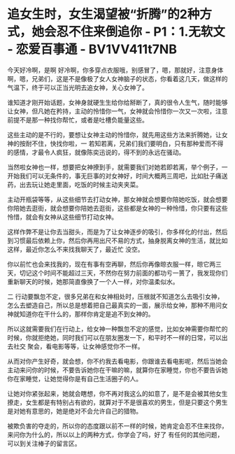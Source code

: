 # 追女生时，女生渴望被“折腾”的2种方式，她会忍不住来倒追你 - P1：1.无软文 - 恋爱百事通 - BV1VV411t7NB

今天好冷啊，是啊 好冷啊，你多穿点衣服哦，别感冒了，嗯，那就好，注意身体啊，嗯，兄弟们，这是不是像极了女人女神脑子的状态，你看着这几天，做这样的气温下，终于可以正当光明去追女神，关心女神了。

谁知道才刚开始话题，女神身就硬生生给你给掰断了，真的很令人生气，随时能够让女神，但凡她在矜持，主动的怜惜你一气，女神就会怜惜你一次又一次啦，注意前提不是那一种找你帮忙，或者是吐槽负能量这些。

这些主动的是不行的，要想让女神主动的怜惜你，就先用这些方法来折腾她，让女神的按耐不住，快找你啦，一 若知若离，兄弟们我们要明白，只有那种爱而不得的感情，才最令人疯狂，就像陈奕迅说的，得不到的永远在骚动。

当然啦女神也一样，想要把女神撩到手，就需要我们对她若即若离，举个例子，一开始我们可以无条件的，事无巨事的对女神好，时间大概两三周吧，比如肚子痛送药，出去玩让她走里面，吃饭的时候主动夹夹菜。

主动开瓶袋等等，从这些细节去打动女神，那女神就会想要你陪她吃饭，就会想要你陪她去逛街，就会想要你陪她去逛街，这些都是女神的一种怜惜，你只要有这些怜惜，就会有女神从这些细节打动女神。

这样作弊不是让你去当甜头，而是为了让女神逐步的吸引，你多样化的付出，然后到习惯最后依赖上你，然后你再用出尺不易的方式，抽身脱离女神的生活，就比如这样，最近你怎么不来找我聊天了，最近忙 没空。

你以前忙也会来找我的，现在有事有空再聊，然后你再像晾衣服一样，晾它两三天，切记这个时间不能超过三天，不然你在努力前面的都功亏一篑了，我发现你们重新聊天的时候，她那简直像换了一个人一样，对你温柔似水。

二 行动要飘忽不定，很多兄弟在和女神相处时，压根就不知道怎么去吸引女神，怎么去塑造自己，所以总是想着把自己最真实的一面，展示给女神，那种不用问女神就知道你在干什么的，那样你肯定是追不到女神的。

所以这就需要我们在行动上，给女神一种飘忽不定的感觉，比如女神需要你帮忙的时候，你就拒绝她，同时我们可以在朋友圈发一下，和平时不一样的日常，可以出去社交 聚会，看电影等等，让女神感觉你不一样。

从而对你产生好奇，就会想，你不约我去看电影，你跟谁去看电影呢，然后当她会主动来问你的时候，不要告诉她你在干嘛的嘛，就算你在家睡觉，你也不要告诉她你在家睡觉，让她觉得你是有自己生活圈子的人。

让她对你紧张起来，她就会瞎想，你不再对我这么的如意了，是不是会被其他女生撩走，女生都是有特别占有欲的，就算对于不是很喜欢的男生，但是只要这个男生是对她有意思的，她是绝对不会允许自己的猎物。

被欺负害的夺走的，所以你的态度跟以前不一样的时候，她肯定会忍不住来找你，来问你为什么的，所以以上的两种方式，你学会了吗，好了 有任何的其他问题，可以到关注棒子的留言区。

